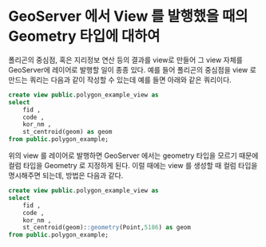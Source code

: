 # GeoServer 에서 View 를 발행했을 때의 Geometry 타입에 대하여

폴리곤의 중심점, 혹은 지리정보 연산 등의 결과를 view로 만들어 그 view 자체를 GeoServer에 레이어로 발행할 일이 종종 있다.
예를 들어 폴리곤의 중심점을 view 로 만드는 쿼리는 다음과 같이 작성할 수 있는데 예를 들면 아래와 같은 쿼리이다.

```sql
create view public.polygon_example_view as
select
    fid ,
    code ,
    kor_nm ,
    st_centroid(geom) as geom
from public.polygon_example;
```


위의 view 를 레이어로 발행하면 GeoServer 에서는 geometry 타입을 모르기 때문에 컬럼 타입을 Geometry 로 지정하게 된다.
이럴 때에는 view 를 생성할 때 컬럼 타입을 명시해주면 되는데, 방법은 다음과 같다.

```sql
create view public.polygon_example_view as
select
    fid ,
    code ,
    kor_nm ,
    st_centroid(geom)::geometry(Point,5186) as geom
from public.polygon_example;
```

